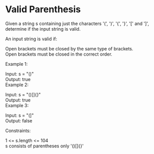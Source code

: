 # Valid Parenthesis

Given a string s containing just the characters '(', ')', '{', '}', '[' and ']', determine if the input string is valid.

An input string is valid if:  

Open brackets must be closed by the same type of brackets.  
Open brackets must be closed in the correct order.  
 

Example 1:  

Input: s = "()"  
Output: true  
Example 2:  

Input: s = "()[]{}"  
Output: true  
Example 3:  

Input: s = "(]"  
Output: false  
 

Constraints:  

1 <= s.length <= 104  
s consists of parentheses only '()[]{}'